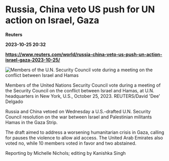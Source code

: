 # Russia, China veto US push for UN action on Israel, Gaza
**Reuters**

**2023-10-25 20:32**

**https://www.reuters.com/world/russia-china-veto-us-push-un-action-israel-gaza-2023-10-25/**

![Members of the U.N. Security Council vote during a meeting on the conflict between Israel and Hamas](https://www.reuters.com/resizer/QG0bdUeCCVh7f0GJK1z0EIHoHtE=/1920x0/filters:quality(80)/cloudfront-us-east-2.images.arcpublishing.com/reuters/VPHOXVKWNJLEBL4B36CVHOAVEA.jpg)

Members of the United Nations Security Council vote during a meeting of the Security Council on the conflict between Israel and Hamas, at U.N. headquarters in New York, U.S., October 25, 2023. REUTERS/David 'Dee' Delgado

Russia and China vetoed on Wednesday a U.S.-drafted U.N. Security Council resolution on the war between Israel and Palestinian militants Hamas in the Gaza Strip.

The draft aimed to address a worsening humanitarian crisis in Gaza, calling for pauses the violence to allow aid access. The United Arab Emirates also voted no, while 10 members voted in favor and two abstained.

Reporting by Michelle Nichols; editing by Kanishka Singh